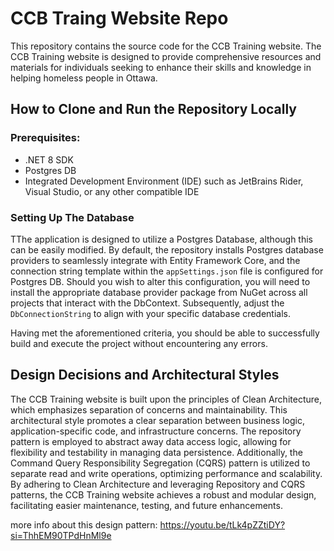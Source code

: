 # CCB Traing Website Repo

This repository contains the source code for the CCB Training website. 
The CCB Training website is designed to provide comprehensive resources and materials for individuals seeking to enhance their skills and knowledge in helping homeless people in Ottawa.

## How to Clone and Run the Repository Locally

### Prerequisites:
- .NET 8 SDK
- Postgres DB
- Integrated Development Environment (IDE) such as JetBrains Rider, Visual Studio, or any other compatible IDE

### Setting Up The Database
TThe application is designed to utilize a Postgres Database, although this can be easily modified. By default, the repository installs Postgres database providers to seamlessly integrate with Entity Framework Core, and the connection string template within the `appSettings.json` file is configured for Postgres DB. Should you wish to alter this configuration, you will need to install the appropriate database provider package from NuGet across all projects that interact with the DbContext. Subsequently, adjust the `DbConnectionString` to align with your specific database credentials.

Having met the aforementioned criteria, you should be able to successfully build and execute the project without encountering any errors.

## Design Decisions and Architectural Styles
The CCB Training website is built upon the principles of Clean Architecture, which emphasizes separation of concerns and maintainability. This architectural style promotes a clear separation between business logic, application-specific code, and infrastructure concerns. The repository pattern is employed to abstract away data access logic, allowing for flexibility and testability in managing data persistence. Additionally, the Command Query Responsibility Segregation (CQRS) pattern is utilized to separate read and write operations, optimizing performance and scalability. By adhering to Clean Architecture and leveraging Repository and CQRS patterns, the CCB Training website achieves a robust and modular design, facilitating easier maintenance, testing, and future enhancements.

more info about this design pattern: https://youtu.be/tLk4pZZtiDY?si=ThhEM90TPdHnMl9e

